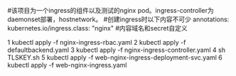  #该项目为一个ingress的组件以及测试的nginx pod。ingress-controller为daemonset部署，hostnetwork。
 #创建ingress时以下内容不可少
  annotations:
    kubernetes.io/ingress.class: "nginx"
#内容域名和secret自定义

1 kubectl apply -f nginx-ingress-rbac.yaml
2 kubectl apply -f defaultbackend.yaml
3 kubectl apply -f nginx-ingress-controller.yaml
4 sh TLSKEY.sh
5 kubectl apply -f web-nginx-ingress-deployment-svc.yaml
6 kubectl apply -f web-nginx-ingress.yaml


